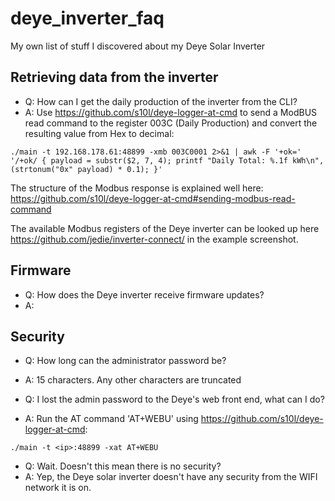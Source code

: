 # deye_inverter_faq
My own list of stuff I discovered about my Deye Solar Inverter

## Retrieving data from the inverter

- Q: How can I get the daily production of the inverter from the CLI?
- A: Use https://github.com/s10l/deye-logger-at-cmd to send a ModBUS read command to the register 003C (Daily Production) and convert the resulting value from Hex to decimal:

```
./main -t 192.168.178.61:48899 -xmb 003C0001 2>&1 | awk -F '+ok=' '/+ok/ { payload = substr($2, 7, 4); printf "Daily Total: %.1f kWh\n", (strtonum("0x" payload) * 0.1); }'
```

The structure of the Modbus response is explained well here: https://github.com/s10l/deye-logger-at-cmd#sending-modbus-read-command

The available Modbus registers of the Deye inverter can be looked up here https://github.com/jedie/inverter-connect/ in the example screenshot.

## Firmware

- Q: How does the Deye inverter receive firmware updates?
- A:

## Security

- Q: How long can the administrator password be?
- A: 15 characters. Any other characters are truncated

- Q: I lost the admin password to the Deye's web front end, what can I do?
- A: Run the AT command 'AT+WEBU' using https://github.com/s10l/deye-logger-at-cmd:

```
./main -t <ip>:48899 -xat AT+WEBU
```

- Q: Wait. Doesn't this mean there is no security?
- A: Yep, the Deye solar inverter doesn't have any security from the WIFI network it is on.


